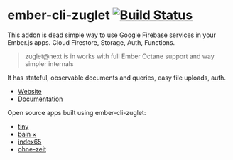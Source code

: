 # ember-cli-zuglet [![Build Status](https://travis-ci.org/ampatspell/ember-cli-zuglet.svg?branch=master)](https://travis-ci.org/ampatspell/ember-cli-zuglet)

This addon is dead simple way to use Google Firebase services in your Ember.js apps. Cloud Firestore, Storage, Auth, Functions.

> zuglet@next is in works with full Ember Octane support and way simpler internals

It has stateful, observable documents and queries, easy file uploads, auth.

* [Website](https://www.ember-cli-zuglet.com/)
* [Documentation](https://www.ember-cli-zuglet.com/docs)

Open source apps built using ember-cli-zuglet:

* [tiny](http://github.com/ampatspell/tiny)
* [bain ×](https://getbain.com/)
* [index65](https://github.com/ampatspell/index65)
* [ohne-zeit](https://github.com/ampatspell/ohne-zeit)
